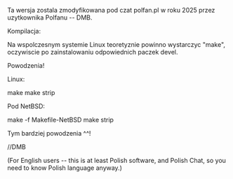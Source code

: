 Ta wersja zostala zmodyfikowana pod czat polfan.pl
w roku 2025 przez uzytkownika Polfanu -- DMB.

Kompilacja:

Na wspolczesnym systemie Linux teoretyznie powinno
wystarczyc "make", oczywiscie po zainstalowaniu
odpowiednich paczek devel.

Powodzenia!

Linux:

make
make strip

Pod NetBSD:

make -f Makefile-NetBSD
make strip

Tym bardziej powodzenia ^^!

//DMB

(For English users -- this is at least Polish software, and Polish Chat, so you need to know Polish language anyway.)
